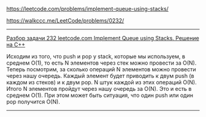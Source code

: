 https://leetcode.com/problems/implement-queue-using-stacks/

https://walkccc.me/LeetCode/problems/0232/

____________

[Разбор задачи 232 leetcode.com Implement Queue using Stacks. Решение на C++](https://www.youtube.com/watch?v=Vzpz4xjm6xE)


Исходим из того, что push и pop у stack, которые мы используем, в среднем O(1), то есть N элементов через стек можно провести за O(N). Теперь посмотрим, за сколько операций N элементов можно провести через нашу очередь. Каждый элемент будет приводить к двум push (в каждом из стеков) и к двум pop. N штук каждой из этих операций O(N). Итого N элементов пройдут через нашу очередь за O(N). Это и есть в среднем O(1). При этом может быть ситуация, что один push или один pop получится O(N). 
____________
